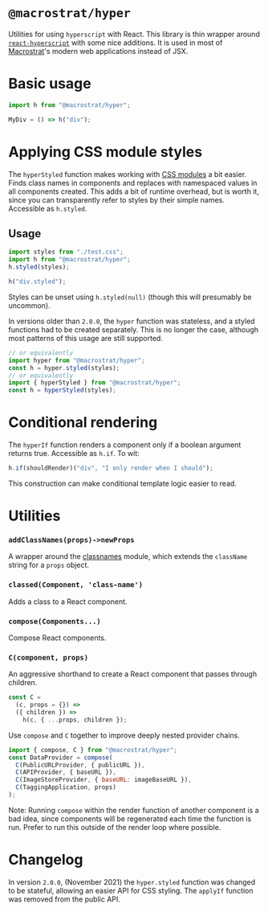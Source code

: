 # `@macrostrat/hyper`

Utilities for using `hyperscript` with React. This library is thin wrapper
around [`react-hyperscript`](https://github.com/mlmorg/react-hyperscript)
with some nice additions. It is used in most of [Macrostrat](https://macrostrat.org)'s
modern web applications instead of JSX.

# Basic usage

```js
import h from "@macrostrat/hyper";

MyDiv = () => h("div");
```

# Applying CSS module styles

The `hyperStyled` function makes working with [CSS modules](https://github.com/css-modules/css-modules) a bit easier.
Finds class names in components and replaces with namespaced values in all components
created. This adds a bit of runtime overhead, but is worth it, since you can transparently refer to styles by their simple names. Accessible as `h.styled`.

## Usage

```js
import styles from "./test.css";
import h from "@macrostrat/hyper";
h.styled(styles);

h("div.styled");
```

Styles can be unset using `h.styled(null)` (though this will presumably be uncommon).

In versions older than `2.0.0`, the `hyper` function was stateless, and a styled
functions had to be created separately. This is no longer the case, although
most patterns of this usage are still supported.

```js
// or equivalently
import hyper from "@macrostrat/hyper";
const h = hyper.styled(styles);
// or equivalently
import { hyperStyled } from "@macrostrat/hyper";
const h = hyperStyled(styles);
```

# Conditional rendering

The `hyperIf` function renders a component only if a boolean argument returns true. Accessible as `h.if`. To wit:

```js
h.if(shouldRender)("div", "I only render when I should");
```

This construction can make conditional template logic easier to read.

# Utilities

### `addClassNames(props)->newProps`

A wrapper around the [classnames](https://github.com/JedWatson/classnames) module,
which extends the `className` string for a `props` object.

### `classed(Component, 'class-name')`

Adds a class to a React component.

### `compose(Components...)`

Compose React components.

### `C(component, props)`

An aggressive shorthand to create a React component that passes through children.

```js
const C =
  (c, props = {}) =>
  ({ children }) =>
    h(c, { ...props, children });
```

Use `compose` and `C` together to improve deeply nested provider chains.

```js
import { compose, C } from "@macrostrat/hyper";
const DataProvider = compose(
  C(PublicURLProvider, { publicURL }),
  C(APIProvider, { baseURL }),
  C(ImageStoreProvider, { baseURL: imageBaseURL }),
  C(TaggingApplication, props)
);
```

Note: Running `compose` within the render function of another component
is a bad idea, since components will be regenerated each time the function
is run. Prefer to run this outside of the render loop where possible.

# Changelog

In version `2.0.0`, (November 2021) the `hyper.styled` function was changed to be stateful, allowing an easier API for CSS styling. The `applyIf` function was removed from the
public API.
